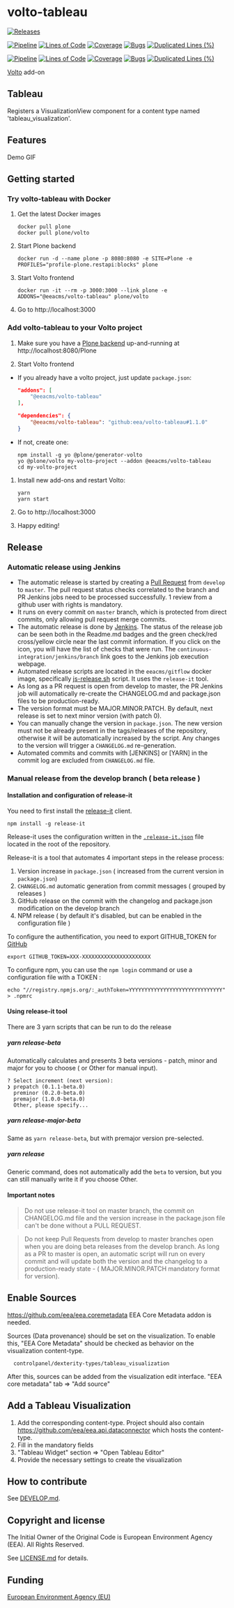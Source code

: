 # volto-tableau

[![Releases](https://img.shields.io/github/v/release/eea/volto-tableau)](https://github.com/eea/volto-tableau/releases)

[![Pipeline](https://ci.eionet.europa.eu/buildStatus/icon?job=volto-addons%2Fvolto-tableau%2Fmaster&subject=master)](https://ci.eionet.europa.eu/view/Github/job/volto-addons/job/volto-tableau/job/master/display/redirect)
[![Lines of Code](https://sonarqube.eea.europa.eu/api/project_badges/measure?project=volto-tableau-master&metric=ncloc)](https://sonarqube.eea.europa.eu/dashboard?id=volto-tableau-master)
[![Coverage](https://sonarqube.eea.europa.eu/api/project_badges/measure?project=volto-tableau-master&metric=coverage)](https://sonarqube.eea.europa.eu/dashboard?id=volto-tableau-master)
[![Bugs](https://sonarqube.eea.europa.eu/api/project_badges/measure?project=volto-tableau-master&metric=bugs)](https://sonarqube.eea.europa.eu/dashboard?id=volto-tableau-master)
[![Duplicated Lines (%)](https://sonarqube.eea.europa.eu/api/project_badges/measure?project=volto-tableau-master&metric=duplicated_lines_density)](https://sonarqube.eea.europa.eu/dashboard?id=volto-tableau-master)

[![Pipeline](https://ci.eionet.europa.eu/buildStatus/icon?job=volto-addons%2Fvolto-tableau%2Fdevelop&subject=develop)](https://ci.eionet.europa.eu/view/Github/job/volto-addons/job/volto-tableau/job/develop/display/redirect)
[![Lines of Code](https://sonarqube.eea.europa.eu/api/project_badges/measure?project=volto-tableau-develop&metric=ncloc)](https://sonarqube.eea.europa.eu/dashboard?id=volto-tableau-develop)
[![Coverage](https://sonarqube.eea.europa.eu/api/project_badges/measure?project=volto-tableau-develop&metric=coverage)](https://sonarqube.eea.europa.eu/dashboard?id=volto-tableau-develop)
[![Bugs](https://sonarqube.eea.europa.eu/api/project_badges/measure?project=volto-tableau-develop&metric=bugs)](https://sonarqube.eea.europa.eu/dashboard?id=volto-tableau-develop)
[![Duplicated Lines (%)](https://sonarqube.eea.europa.eu/api/project_badges/measure?project=volto-tableau-develop&metric=duplicated_lines_density)](https://sonarqube.eea.europa.eu/dashboard?id=volto-tableau-develop)

[Volto](https://github.com/plone/volto) add-on

## Tableau

Registers a VisualizationView component for a content type named 'tableau_visualization'.

## Features

Demo GIF

## Getting started

### Try volto-tableau with Docker

1. Get the latest Docker images

   ```
   docker pull plone
   docker pull plone/volto
   ```

1. Start Plone backend
   ```
   docker run -d --name plone -p 8080:8080 -e SITE=Plone -e PROFILES="profile-plone.restapi:blocks" plone
   ```

1. Start Volto frontend

   ```
   docker run -it --rm -p 3000:3000 --link plone -e ADDONS="@eeacms/volto-tableau" plone/volto
   ```

1. Go to http://localhost:3000

### Add volto-tableau to your Volto project

1. Make sure you have a [Plone backend](https://plone.org/download) up-and-running at http://localhost:8080/Plone

1. Start Volto frontend

* If you already have a volto project, just update `package.json`:

   ```JSON
   "addons": [
       "@eeacms/volto-tableau"
   ],

   "dependencies": {
       "@eeacms/volto-tableau": "github:eea/volto-tableau#1.1.0"
   }
   ```

* If not, create one:

   ```
   npm install -g yo @plone/generator-volto
   yo @plone/volto my-volto-project --addon @eeacms/volto-tableau
   cd my-volto-project
   ```

1. Install new add-ons and restart Volto:

   ```
   yarn
   yarn start
   ```

1. Go to http://localhost:3000

1. Happy editing!

## Release

### Automatic release using Jenkins

*  The automatic release is started by creating a [Pull Request](../../compare/master...develop) from `develop` to `master`. The pull request status checks correlated to the branch and PR Jenkins jobs need to be processed successfully. 1 review from a github user with rights is mandatory.
* It runs on every commit on `master` branch, which is protected from direct commits, only allowing pull request merge commits.
* The automatic release is done by [Jenkins](https://ci.eionet.europa.eu). The status of the release job can be seen both in the Readme.md badges and the green check/red cross/yellow circle near the last commit information. If you click on the icon, you will have the list of checks that were run. The `continuous-integration/jenkins/branch` link goes to the Jenkins job execution webpage.
* Automated release scripts are located in the `eeacms/gitflow` docker image, specifically [js-release.sh](https://github.com/eea/eea.docker.gitflow/blob/master/src/js-release.sh) script. It  uses the `release-it` tool.
* As long as a PR request is open from develop to master, the PR Jenkins job will automatically re-create the CHANGELOG.md and package.json files to be production-ready.
* The version format must be MAJOR.MINOR.PATCH. By default, next release is set to next minor version (with patch 0).
* You can manually change the version in `package.json`.  The new version must not be already present in the tags/releases of the repository, otherwise it will be automatically increased by the script. Any changes to the version will trigger a `CHANGELOG.md` re-generation.
* Automated commits and commits with [JENKINS] or [YARN] in the commit log are excluded from `CHANGELOG.md` file.

### Manual release from the develop branch ( beta release )

#### Installation and configuration of release-it

You need to first install the [release-it](https://github.com/release-it/release-it)  client.

   ```
   npm install -g release-it
   ```

Release-it uses the configuration written in the [`.release-it.json`](./.release-it.json) file located in the root of the repository.

Release-it is a tool that automates 4 important steps in the release process:

1. Version increase in `package.json` ( increased from the current version in `package.json`)
2. `CHANGELOG.md` automatic generation from commit messages ( grouped by releases )
3. GitHub release on the commit with the changelog and package.json modification on the develop branch
4. NPM release ( by default it's disabled, but can be enabled in the configuration file )

To configure the authentification, you need to export GITHUB_TOKEN for [GitHub](https://github.com/settings/tokens)

   ```
   export GITHUB_TOKEN=XXX-XXXXXXXXXXXXXXXXXXXXXX
   ```

 To configure npm, you can use the `npm login` command or use a configuration file with a TOKEN :

   ```
   echo "//registry.npmjs.org/:_authToken=YYYYYYYYYYYYYYYYYYYYYYYYYYYYYY" > .npmrc
   ```

#### Using release-it tool

There are 3 yarn scripts that can be run to do the release

##### yarn release-beta

Automatically calculates and presents 3 beta versions - patch, minor and major for you to choose ( or Other for manual input).

```
? Select increment (next version):
❯ prepatch (0.1.1-beta.0)
  preminor (0.2.0-beta.0)
  premajor (1.0.0-beta.0)
  Other, please specify...
```

##### yarn release-major-beta

Same as `yarn release-beta`, but with premajor version pre-selected.

##### yarn release

Generic command, does not automatically add the `beta` to version, but you can still manually write it if you choose Other.

#### Important notes

> Do not use release-it tool on master branch, the commit on CHANGELOG.md file and the version increase in the package.json file can't be done without a PULL REQUEST.

> Do not keep Pull Requests from develop to master branches open when you are doing beta releases from the develop branch. As long as a PR to master is open, an automatic script will run on every commit and will update both the version and the changelog to a production-ready state - ( MAJOR.MINOR.PATCH mandatory format for version).

## Enable Sources

https://github.com/eea/eea.coremetadata EEA Core Metadata addon is needed. 

Sources (Data provenance) should be set on the visualization. To enable this, "EEA Core Metadata" should be checked as behavior on the visualization content-type.

      controlpanel/dexterity-types/tableau_visualization

After this, sources can be added from the visualization edit interface. "EEA core metadata" tab => "Add source"


## Add a Tableau Visualization

1. Add the corresponding content-type. Project should also contain https://github.com/eea/eea.api.dataconnector which hosts the content-type. 
2. Fill in the mandatory fields
3. "Tableau Widget" section => "Open Tableau Editor"
4. Provide the necessary settings to create the visualization

## How to contribute

See [DEVELOP.md](https://github.com/eea/volto-tableau/blob/master/DEVELOP.md).

## Copyright and license

The Initial Owner of the Original Code is European Environment Agency (EEA).
All Rights Reserved.

See [LICENSE.md](https://github.com/eea/volto-tableau/blob/master/LICENSE.md) for details.

## Funding

[European Environment Agency (EU)](http://eea.europa.eu)
